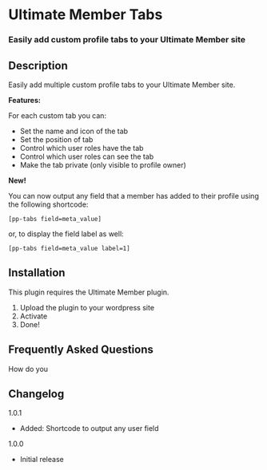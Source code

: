 # Ultimate Member Tabs

### Easily add custom profile tabs to your Ultimate Member site

## Description

Easily add multiple custom profile tabs to your Ultimate Member site.

**Features:**

For each custom tab you can:

- Set the name and icon of the tab
- Set the position of tab
- Control which user roles have the tab
- Control which user roles can see the tab
- Make the tab private (only visible to profile owner)

**New!**

You can now output any field that a member has added to their profile using the following shortcode:

`[pp-tabs field=meta_value]`

or, to display the field label as well:

`[pp-tabs field=meta_value label=1]`

## Installation
This plugin requires the Ultimate Member plugin.

1. Upload the plugin to your wordpress site
2. Activate
3. Done!

## Frequently Asked Questions
How do you

## Changelog
1.0.1
- Added: Shortcode to output any user field

1.0.0
- Initial release
